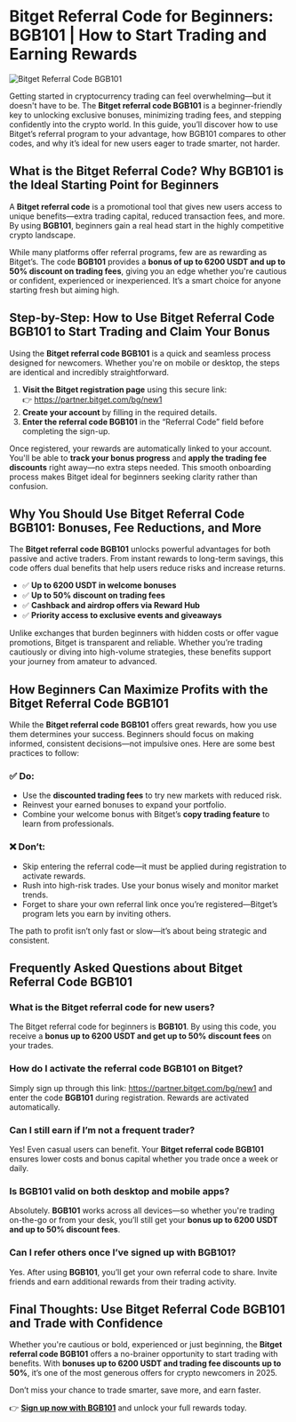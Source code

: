 <h1>Bitget Referral Code for Beginners: BGB101 | How to Start Trading and Earning Rewards</h1>

<img src="https://images.mirror-media.xyz/publication-images/fMWMNN7JD19JZ0pgTe99N.png" alt="Bitget Referral Code BGB101" style="max-width:100%; height:auto;">

<p>Getting started in cryptocurrency trading can feel overwhelming—but it doesn't have to be. The <strong>Bitget referral code BGB101</strong> is a beginner-friendly key to unlocking exclusive bonuses, minimizing trading fees, and stepping confidently into the crypto world. In this guide, you’ll discover how to use Bitget’s referral program to your advantage, how BGB101 compares to other codes, and why it’s ideal for new users eager to trade smarter, not harder.</p>

<h2>What is the Bitget Referral Code? Why BGB101 is the Ideal Starting Point for Beginners</h2>
<p>A <strong>Bitget referral code</strong> is a promotional tool that gives new users access to unique benefits—extra trading capital, reduced transaction fees, and more. By using <strong>BGB101</strong>, beginners gain a real head start in the highly competitive crypto landscape.</p>
<p>While many platforms offer referral programs, few are as rewarding as Bitget’s. The code <strong>BGB101</strong> provides a <strong>bonus of up to 6200 USDT and up to 50% discount on trading fees</strong>, giving you an edge whether you're cautious or confident, experienced or inexperienced. It’s a smart choice for anyone starting fresh but aiming high.</p>

<h2>Step-by-Step: How to Use Bitget Referral Code BGB101 to Start Trading and Claim Your Bonus</h2>
<p>Using the <strong>Bitget referral code BGB101</strong> is a quick and seamless process designed for newcomers. Whether you're on mobile or desktop, the steps are identical and incredibly straightforward.</p>
<ol>
<li><strong>Visit the Bitget registration page</strong> using this secure link: <br>👉 <a href="https://partner.bitget.com/bg/new1" target="_blank">https://partner.bitget.com/bg/new1</a></li>
<li><strong>Create your account</strong> by filling in the required details.</li>
<li><strong>Enter the referral code BGB101</strong> in the “Referral Code” field before completing the sign-up.</li>
</ol>
<p>Once registered, your rewards are automatically linked to your account. You'll be able to <strong>track your bonus progress</strong> and <strong>apply the trading fee discounts</strong> right away—no extra steps needed. This smooth onboarding process makes Bitget ideal for beginners seeking clarity rather than confusion.</p>

<h2>Why You Should Use Bitget Referral Code BGB101: Bonuses, Fee Reductions, and More</h2>
<p>The <strong>Bitget referral code BGB101</strong> unlocks powerful advantages for both passive and active traders. From instant rewards to long-term savings, this code offers dual benefits that help users reduce risks and increase returns.</p>
<ul>
<li>✅ <strong>Up to 6200 USDT in welcome bonuses</strong></li>
<li>✅ <strong>Up to 50% discount on trading fees</strong></li>
<li>✅ <strong>Cashback and airdrop offers via Reward Hub</strong></li>
<li>✅ <strong>Priority access to exclusive events and giveaways</strong></li>
</ul>
<p>Unlike exchanges that burden beginners with hidden costs or offer vague promotions, Bitget is transparent and reliable. Whether you’re trading cautiously or diving into high-volume strategies, these benefits support your journey from amateur to advanced.</p>

<h2>How Beginners Can Maximize Profits with the Bitget Referral Code BGB101</h2>
<p>While the <strong>Bitget referral code BGB101</strong> offers great rewards, how you use them determines your success. Beginners should focus on making informed, consistent decisions—not impulsive ones. Here are some best practices to follow:</p>

<h3>✅ Do:</h3>
<ul>
<li>Use the <strong>discounted trading fees</strong> to try new markets with reduced risk.</li>
<li>Reinvest your earned bonuses to expand your portfolio.</li>
<li>Combine your welcome bonus with Bitget’s <strong>copy trading feature</strong> to learn from professionals.</li>
</ul>

<h3>❌ Don’t:</h3>
<ul>
<li>Skip entering the referral code—it must be applied during registration to activate rewards.</li>
<li>Rush into high-risk trades. Use your bonus wisely and monitor market trends.</li>
<li>Forget to share your own referral link once you’re registered—Bitget’s program lets you earn by inviting others.</li>
</ul>
<p>The path to profit isn’t only fast or slow—it’s about being strategic and consistent.</p>

<h2>Frequently Asked Questions about Bitget Referral Code BGB101</h2>

<h3>What is the Bitget referral code for new users?</h3>
<p>The Bitget referral code for beginners is <strong>BGB101</strong>. By using this code, you receive a <strong>bonus up to 6200 USDT and get up to 50% discount fees</strong> on your trades.</p>

<h3>How do I activate the referral code BGB101 on Bitget?</h3>
<p>Simply sign up through this link: <a href="https://partner.bitget.com/bg/new1" target="_blank">https://partner.bitget.com/bg/new1</a> and enter the code <strong>BGB101</strong> during registration. Rewards are activated automatically.</p>

<h3>Can I still earn if I’m not a frequent trader?</h3>
<p>Yes! Even casual users can benefit. Your <strong>Bitget referral code BGB101</strong> ensures lower costs and bonus capital whether you trade once a week or daily.</p>

<h3>Is BGB101 valid on both desktop and mobile apps?</h3>
<p>Absolutely. <strong>BGB101</strong> works across all devices—so whether you're trading on-the-go or from your desk, you’ll still get your <strong>bonus up to 6200 USDT and up to 50% discount fees</strong>.</p>

<h3>Can I refer others once I’ve signed up with BGB101?</h3>
<p>Yes. After using <strong>BGB101</strong>, you’ll get your own referral code to share. Invite friends and earn additional rewards from their trading activity.</p>

<h2>Final Thoughts: Use Bitget Referral Code BGB101 and Trade with Confidence</h2>
<p>Whether you're cautious or bold, experienced or just beginning, the <strong>Bitget referral code BGB101</strong> offers a no-brainer opportunity to start trading with benefits. With <strong>bonuses up to 6200 USDT and trading fee discounts up to 50%</strong>, it’s one of the most generous offers for crypto newcomers in 2025.</p>
<p>Don’t miss your chance to trade smarter, save more, and earn faster.</p>
<p>👉 <strong><a href="https://partner.bitget.com/bg/new1" target="_blank">Sign up now with BGB101</a></strong> and unlock your full rewards today.</p>

</body>
</html>
